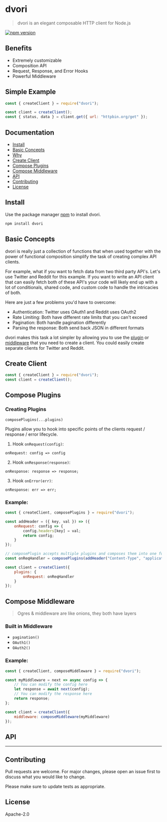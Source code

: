 # dvori

> dvori is an elegant composable HTTP client for Node.js

[![npm version](http://img.shields.io/npm/v/dvori.svg?style=flat)](https://npmjs.org/package/dvori "View this project on npm")

## Benefits

-   Extremely customizable
-   Composition API
-   Request, Response, and Error Hooks
-   Powerful Middleware

## Simple Example

```js
const { createClient } = require("dvori");

const client = createClient();
const { status, data } = client.get({ url: "httpbin.org/get" });
```

## Documentation

-   [Install](#install)
-   [Basic Concepts](#basic-concepts)
-   [Why](#why)
-   [Create Client](#create-client)
-   [Compose Plugins](#compose-plugins)
-   [Compose Middleware](#compose-middleware)
-   [API](#api)
-   [Contributing](#contributing)
-   [License](#license)

## Install

Use the package manager [npm](https://www.npmjs.com/package/dvori) to install dvori.

```js
npm install dvori
```

## Basic Concepts

dvori is really just a collection of functions that when used together with the power of functional composition simplify the task of creating complex API clients.

For example, what if you want to fetch data from two third party API's. Let's use Twitter and Reddit for this example. If you want to write an API client that can easily fetch both of these API's your code will likely end up with a lot of conditionals, shared code, and custom code to handle the intricacies of both.

Here are just a few problems you'd have to overcome:

-   Authentication: Twitter uses OAuth1 and Reddit uses OAuth2
-   Rate Limiting: Both have different rate limits that you can't exceed
-   Pagination: Both handle pagination differently
-   Parsing the response: Both send back JSON in different formats

dvori makes this task a lot simpler by allowing you to use the [plugin](#compose-plugins) or [middleware](#compose-middleware) that you need to create a client. You could easily create separate clients for Twitter and Reddit.

## Create Client

```js
const { createClient } = require("dvori");
const client = createClient();
```

## Compose Plugins

### Creating Plugins

`composePlugins(...plugins)`

Plugins allow you to hook into specific points of the clients request / response / error lifecycle.

1. Hook `onRequest(config)`:

`onRequest: config => config`

2. Hook `onResponse(response)`:

`onResponse: response => response;`

3. Hook `onError(err)`:

`onResponse: err => err;`

### Example:

```js
const { createClient, composePlugins } = require("dvori");

const addHeader = ({ key, val }) => ({
	onRequest: config => {
		config.headers[key] = val;
		return config;
	}
});

// composePlugin accepts multiple plugins and composes them into one function
const onReqHandler = composePlugins(addHeader("Content-Type", "application/json"));

const client = createClient({
	plugins: {
		onRequest: onReqHandler
	}
});
```

## Compose Middleware

> Ogres & middleware are like onions, they both have layers

### Built in Middleware

-   `pagination()`
-   `OAuth1()`
-   `OAuth2()`

### Example:

```js
const { createClient, composeMiddleware } = require("dvori");

const myMiddleware = next => async config => {
	// You can modify the config here
	let response = await next(config);
	// You can modify the response here
	return response;
};

const client = createClient({
	middleware: composeMiddleware(myMiddleware)
});
```

## API

---

## Contributing

Pull requests are welcome. For major changes, please open an issue first to discuss what you would like to change.

Please make sure to update tests as appropriate.

## License

Apache-2.0
